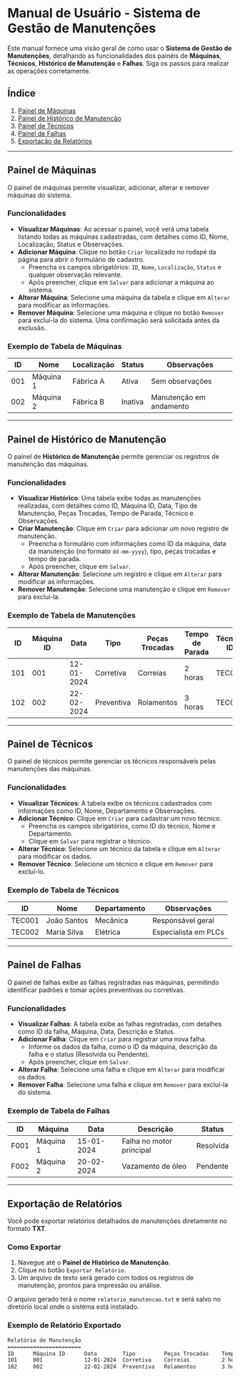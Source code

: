 # Manual de Usuário - Sistema de Gestão de Manutenções

Este manual fornece uma visão geral de como usar o **Sistema de Gestão de Manutenções**, detalhando as funcionalidades dos painéis de **Máquinas**, **Técnicos**, **Histórico de Manutenção** e **Falhas**. Siga os passos para realizar as operações corretamente.

## Índice

1. [Painel de Máquinas](#painel-de-máquinas)
2. [Painel de Histórico de Manutenção](#painel-de-histórico-de-manutenção)
3. [Painel de Técnicos](#painel-de-técnicos)
4. [Painel de Falhas](#painel-de-falhas)
5. [Exportação de Relatórios](#exportação-de-relatórios)

---

## Painel de Máquinas

O painel de máquinas permite visualizar, adicionar, alterar e remover máquinas do sistema.

### Funcionalidades

- **Visualizar Máquinas**: Ao acessar o painel, você verá uma tabela listando todas as máquinas cadastradas, com detalhes como ID, Nome, Localização, Status e Observações.
- **Adicionar Máquina**: Clique no botão `Criar` localizado no rodapé da página para abrir o formulário de cadastro.
  - Preencha os campos obrigatórios: `ID`, `Nome`, `Localização`, `Status` e qualquer observação relevante.
  - Após preencher, clique em `Salvar` para adicionar a máquina ao sistema.
- **Alterar Máquina**: Selecione uma máquina da tabela e clique em `Alterar` para modificar as informações.
- **Remover Máquina**: Selecione uma máquina e clique no botão `Remover` para excluí-la do sistema. Uma confirmação será solicitada antes da exclusão.

### Exemplo de Tabela de Máquinas

| ID   | Nome       | Localização | Status  | Observações     |
|------|------------|-------------|---------|-----------------|
| 001  | Máquina 1  | Fábrica A   | Ativa   | Sem observações |
| 002  | Máquina 2  | Fábrica B   | Inativa | Manutenção em andamento |

---

## Painel de Histórico de Manutenção

O painel de **Histórico de Manutenção** permite gerenciar os registros de manutenção das máquinas.

### Funcionalidades

- **Visualizar Histórico**: Uma tabela exibe todas as manutenções realizadas, com detalhes como ID, Máquina ID, Data, Tipo de Manutenção, Peças Trocadas, Tempo de Parada, Técnico e Observações.
- **Criar Manutenção**: Clique em `Criar` para adicionar um novo registro de manutenção.
  - Preencha o formulário com informações como ID da máquina, data da manutenção (no formato `dd-mm-yyyy`), tipo, peças trocadas e tempo de parada.
  - Após preencher, clique em `Salvar`.
- **Alterar Manutenção**: Selecione um registro e clique em `Alterar` para modificar as informações.
- **Remover Manutenção**: Selecione uma manutenção e clique em `Remover` para excluí-la.

### Exemplo de Tabela de Manutenções

| ID   | Máquina ID | Data       | Tipo       | Peças Trocadas | Tempo de Parada | Técnico ID | Observações     |
|------|------------|------------|------------|----------------|-----------------|------------|-----------------|
| 101  | 001        | 12-01-2024 | Corretiva  | Correias       | 2 horas         | TEC001     | Manutenção geral|
| 102  | 002        | 22-02-2024 | Preventiva | Rolamentos     | 3 horas         | TEC002     | Troca preventiva|

---

## Painel de Técnicos

O painel de técnicos permite gerenciar os técnicos responsáveis pelas manutenções das máquinas.

### Funcionalidades

- **Visualizar Técnicos**: A tabela exibe os técnicos cadastrados com informações como ID, Nome, Departamento e Observações.
- **Adicionar Técnico**: Clique em `Criar` para cadastrar um novo técnico.
  - Preencha os campos obrigatórios, como ID do técnico, Nome e Departamento.
  - Clique em `Salvar` para registrar o técnico.
- **Alterar Técnico**: Selecione um técnico da tabela e clique em `Alterar` para modificar os dados.
- **Remover Técnico**: Selecione um técnico e clique em `Remover` para excluí-lo.

### Exemplo de Tabela de Técnicos

| ID     | Nome         | Departamento  | Observações          |
|--------|--------------|---------------|----------------------|
| TEC001 | João Santos  | Mecânica      | Responsável geral    |
| TEC002 | Maria Silva  | Elétrica      | Especialista em PLCs |

---

## Painel de Falhas

O painel de falhas exibe as falhas registradas nas máquinas, permitindo identificar padrões e tomar ações preventivas ou corretivas.

### Funcionalidades

- **Visualizar Falhas**: A tabela exibe as falhas registradas, com detalhes como ID da falha, Máquina, Data, Descrição e Status.
- **Adicionar Falha**: Clique em `Criar` para registrar uma nova falha.
  - Informe os dados da falha, como o ID da máquina, descrição da falha e o status (Resolvida ou Pendente).
  - Após preencher, clique em `Salvar`.
- **Alterar Falha**: Selecione uma falha e clique em `Alterar` para modificar os dados.
- **Remover Falha**: Selecione uma falha e clique em `Remover` para excluí-la do sistema.

### Exemplo de Tabela de Falhas

| ID    | Máquina      | Data       | Descrição               | Status     |
|-------|--------------|------------|-------------------------|------------|
| F001  | Máquina 1     | 15-01-2024 | Falha no motor principal | Resolvida  |
| F002  | Máquina 2     | 20-02-2024 | Vazamento de óleo        | Pendente   |

---

## Exportação de Relatórios

Você pode exportar relatórios detalhados de manutenções diretamente no formato **TXT**.

### Como Exportar

1. Navegue até o **Painel de Histórico de Manutenção**.
2. Clique no botão `Exportar Relatório`.
3. Um arquivo de texto será gerado com todos os registros de manutenção, prontos para impressão ou análise.

O arquivo gerado terá o nome `relatorio_manutencao.txt` e será salvo no diretório local onde o sistema está instalado.

### Exemplo de Relatório Exportado

```txt
Relatório de Manutenção
=======================
ID      Máquina ID      Data        Tipo         Peças Trocadas    Tempo de Parada    Técnico ID    Observações
101     001             12-01-2024  Corretiva    Correias          2 horas            TEC001        Manutenção geral
102     002             22-02-2024  Preventiva   Rolamentos        3 horas            TEC002        Troca preventiva
